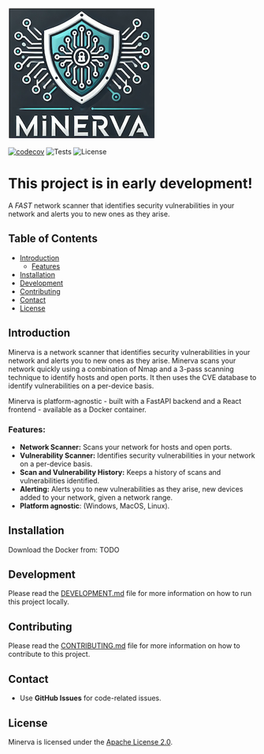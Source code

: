 ![Minerva Logo](frontend/src/assets/minerva_logo_300.png)

[![codecov](https://codecov.io/github/royrusso/minerva/graph/badge.svg?token=B972KDOOOB)](https://codecov.io/github/royrusso/minerva)
![Tests](https://img.shields.io/github/actions/workflow/status/royrusso/minerva/pytests_codecov.yml?label=Tests)
![License](https://img.shields.io/github/license/royrusso/minerva)

# This project is in early development!

A _FAST_ network scanner that identifies security vulnerabilities in your network and alerts you to new ones as they arise.

## Table of Contents

- [Introduction](#introduction)
  - [Features](#features)
- [Installation](#installation)
- [Development](#development)
- [Contributing](#contributing)
- [Contact](#contact)
- [License](#license)

## Introduction

Minerva is a network scanner that identifies security vulnerabilities in your network and alerts you to new ones as they arise. Minerva scans your network quickly using a combination of Nmap and a 3-pass scanning technique to identify hosts and open ports. It then uses the CVE database to identify vulnerabilities on a per-device basis.

Minerva is platform-agnostic - built with a FastAPI backend and a React frontend - available as a Docker container.

### Features:

- **Network Scanner:** Scans your network for hosts and open ports.
- **Vulnerability Scanner:** Identifies security vulnerabilities in your network on a per-device basis.
- **Scan and Vulnerability History:** Keeps a history of scans and vulnerabilities identified.
- **Alerting:** Alerts you to new vulnerabilities as they arise, new devices added to your network, given a network range.
- **Platform agnostic**: (Windows, MacOS, Linux).

## Installation

Download the Docker from: TODO

## Development

Please read the [DEVELOPMENT.md](DEVELOPMENT.md) file for more information on how to run this project locally.

## Contributing

Please read the [CONTRIBUTING.md](CONTRIBUTING.md) file for more information on how to contribute to this project.

## Contact

- Use **GitHub Issues** for code-related issues.

## License

Minerva is licensed under the [Apache License 2.0](LICENSE).
